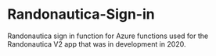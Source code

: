 # Randonautica-Sign-in
Randonautica sign in function for Azure functions used for the Randonautica V2 app that was in development in 2020.
